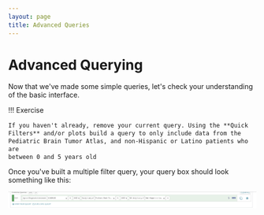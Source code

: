 ```yaml
---
layout: page
title: Advanced Queries
---
```


Advanced Querying
=================

Now that we've made some simple queries, let\'s check your
understanding of the basic interface.


!!! Exercise

    If you haven't already, remove your current query. Using the **Quick
    Filters** and/or plots build a query to only include data from the
    Pediatric Brain Tumor Atlas, and non-Hispanic or Latino patients who are
    between 0 and 5 years old


Once you've built a multiple filter query, your query box should look
something like this:

![**Multiple Filters**](../../images/KidsFirstPortal_20.png)

